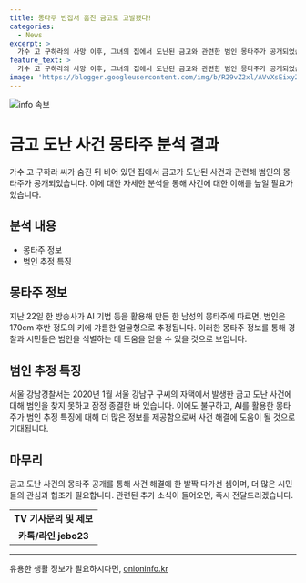 ```yaml
---
title: 몽타주 빈집서 훔친 금고로 고발됐다!
categories:
  - News
excerpt: >
  가수 고 구하라의 사망 이후, 그녀의 집에서 도난된 금고와 관련한 범인 몽타주가 공개되었습니다. AI 기술을 활용한 몽타주에 따르면, 범인은 170cm 후반의 키와 갸름한 얼굴형으로 추정됩니다. 서울 강남경찰서는 이 사건을 2020년에 잠정 종결한 바 있었으나, 새로운 선말이 나왔습니다.
feature_text: >
  가수 고 구하라의 사망 이후, 그녀의 집에서 도난된 금고와 관련한 범인 몽타주가 공개되었습니다. AI 기술을 활용한 몽타주에 따르면, 범인은 170cm 후반의 키와 갸름한 얼굴형으로 추정됩니다. 서울 강남경찰서는 이 사건을 2020년에 잠정 종결한 바 있었으나, 새로운 선말이 나왔습니다.
image: 'https://blogger.googleusercontent.com/img/b/R29vZ2xl/AVvXsEixyZcFfHzMRdzZMjFBmAUKJYCLCGyLL1o632UiGVXcaFdKo_bkvkuCioo0uUKlGfBVcT3P84aROyZIXSBEx3Aw5nCQ3pTgDom1WDC4m8eifvWiAmWEEVb4x6G_l8C0QH225ldMjyaFvpxGEBGNO37VmDTDMHGhJPq73UglMfDca1-0aw/s1600/blogspot.png'
---
```


<p><img src="https://blogger.googleusercontent.com/img/b/R29vZ2xl/AVvXsEixyZcFfHzMRdzZMjFBmAUKJYCLCGyLL1o632UiGVXcaFdKo_bkvkuCioo0uUKlGfBVcT3P84aROyZIXSBEx3Aw5nCQ3pTgDom1WDC4m8eifvWiAmWEEVb4x6G_l8C0QH225ldMjyaFvpxGEBGNO37VmDTDMHGhJPq73UglMfDca1-0aw/s1600/blogspot.png" alt="info 속보" /></p>

<h1>금고 도난 사건 몽타주 분석 결과</h1>

<p data-ke-size="size16">가수 고 구하라 씨가 숨진 뒤 비어 있던 집에서 금고가 도난된 사건과 관련해 범인의 몽타주가 공개되었습니다. 이에 대한 자세한 분석을 통해 사건에 대한 이해를 높일 필요가 있습니다.</p>

<h2 data-ke-size="size26">분석 내용</h2>

<ul>
  <li>몽타주 정보</li>
  <li>범인 추정 특징</li>
</ul>

<h2>몽타주 정보</h2>

<p data-ke-size="size16">지난 22일 한 방송사가 AI 기법 등을 활용해 만든 한 남성의 몽타주에 따르면, 범인은 170cm 후반 정도의 키에 갸름한 얼굴형으로 추정됩니다. 이러한 몽타주 정보를 통해 경찰과 시민들은 범인을 식별하는 데 도움을 얻을 수 있을 것으로 보입니다.</p>

<h2>범인 추정 특징</h2>

<p data-ke-size="size16">서울 강남경찰서는 2020년 1월 서울 강남구 구씨의 자택에서 발생한 금고 도난 사건에 대해 범인을 찾지 못하고 잠정 종결한 바 있습니다. 이에도 불구하고, AI를 활용한 몽타주가 범인 추정 특징에 대해 더 많은 정보를 제공함으로써 사건 해결에 도움이 될 것으로 기대됩니다.</p>

<h2>마무리</h2>

<p data-ke-size="size16">금고 도난 사건의 몽타주 공개를 통해 사건 해결에 한 발짝 다가선 셈이며, 더 많은 시민들의 관심과 협조가 필요합니다. 관련된 추가 소식이 들어오면, 즉시 전달드리겠습니다.</p>

<table>
  <tr>
    <td style="text-align: center; height: 17px;"><b>TV 기사문의 및 제보</b></td>
  </tr>
  <tr>
    <td style="text-align: center; height: 17px;"><b>카톡/라인 jebo23</b></td>
  </tr>
</table>

<hr>
유용한 생활 정보가 필요하시다면, <a href="https://onioninfo.kr" rel="dofollow">onioninfo.kr</a>


